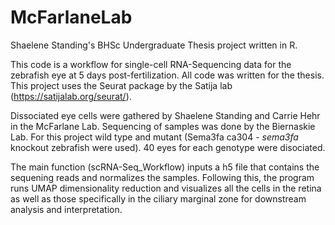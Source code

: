 # McFarlaneLab
Shaelene Standing's BHSc Undergraduate Thesis project written in R. 

This code is a workflow for single-cell RNA-Sequencing data for the zebrafish eye at 5 days post-fertilization. All code was written for the thesis. This project uses the Seurat package by the Satija lab (https://satijalab.org/seurat/). 

Dissociated eye cells were gathered by Shaelene Standing and Carrie Hehr in the McFarlane Lab. Sequencing of samples was done by the Biernaskie Lab. For this project wild type and mutant (Sema3fa ca304 - _sema3fa_ knockout zebrafish were used). 40 eyes for each genotype were disociated.

The main function (scRNA-Seq_Workflow) inputs a h5 file that contains the sequening reads and normalizes the samples. Following this, the program runs UMAP dimensionality reduction and visualizes all the cells in the retina as well as those specifically in the ciliary marginal zone for downstream analysis and interpretation.
